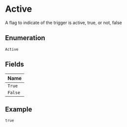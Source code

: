 
# Active

A flag to indicate of the trigger is active, true, or not, false

## Enumeration

`Active`

## Fields

| Name |
|  --- |
| `True` |
| `False` |

## Example

```
true
```

